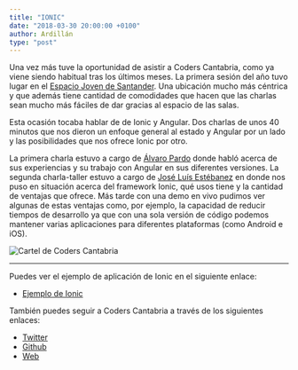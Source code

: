 ```yaml
---
title: "IONIC"
date: "2018-03-30 20:00:00 +0100"
author: Ardillán
type: "post"
---
```


Una vez más tuve la oportunidad de asistir a Coders Cantabria, como ya viene siendo habitual tras los últimos meses. La primera sesión del año tuvo lugar en el [Espacio Joven de Santander](http://www.juventudsantander.es "Espacio Joven de Santander"). Una ubicación mucho más céntrica y que además tiene cantidad de comodidades que hacen que las charlas sean mucho más fáciles de dar gracias al espacio de las salas.

Esta ocasión tocaba hablar de de Ionic y Angular. Dos charlas de unos 40 minutos que nos dieron un enfoque general al
estado y Angular por un lado y las posibilidades que nos ofrece Ionic por otro.

La primera charla estuvo a cargo de [Álvaro Pardo](https://twitter.com/malkaves "Twitter de Álvaro Pardo") donde habló acerca de
sus experiencias y su trabajo con Angular en sus diferentes versiones. La segunda charla-taller estuvo a cargo de
[José Luís Estébanez](https://twitter.com/jlestebanez "Twitter de José Luís") en donde nos puso en situación acerca del framework
Ionic, qué usos tiene y la cantidad de ventajas que ofrece. Más tarde con una demo en vivo pudimos ver algunas de estas
ventajas como, por ejemplo, la capacidad de reducir tiempos de desarrollo ya que con una sola versión de código podemos mantener
varias aplicaciones para diferentes plataformas (como Android e iOS).

![Cartel de Coders Cantabria](/assets/images/coders-cantabria-ionic.png)

---

Puedes ver el ejemplo de aplicación de Ionic en el siguiente enlace:

- [Ejemplo de Ionic](https://github.com/jlestebanez/charla-cc-ionic3 "Ejemplo de Ionic")

También puedes seguir a Coders Cantabria a través de los siguientes enlaces:

- [Twitter](https://twitter.com/coderscantabria?lang=es "Twitter Coders Cantabria")
- [Github](https://github.com/coders-cantabria/coders-cantabria "Github Coders Cantabria")
- [Web](https://twitter.com/coderscantabria?lang=es "Web Coders Cantabria")
